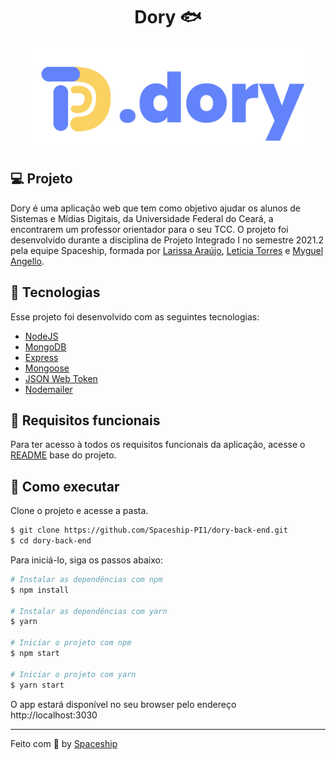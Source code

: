 <h1 align="center">Dory 🐟</h1>

<div align="center">
  <a href="*"><img title="Dory" src="logo.svg" style="width: 440px;" /></a>
</div>

## :computer: Projeto

Dory é uma aplicação web que tem como objetivo ajudar os alunos de Sistemas e Mídias Digitais, da Universidade Federal do Ceará, a encontrarem um professor orientador para o seu TCC. O projeto foi desenvolvido durante a disciplina de Projeto Integrado I no semestre 2021.2 pela equipe Spaceship, formada por [Larissa Araújo](https://github.com/araujlarissa), [Letícia Torres](https://github.com/leticialimatorres) e [Myguel Angello](https://github.com/myguelangello).

## 🧪 Tecnologias

Esse projeto foi desenvolvido com as seguintes tecnologias:

- [NodeJS](https://nodejs.org/en/)
- [MongoDB](https://www.mongodb.com/)
- [Express](https://expressjs.com/)
- [Mongoose](https://mongoosejs.com/)
- [JSON Web Token](https://jwt.io/introduction)
- [Nodemailer](https://nodemailer.com/about/)

## :pushpin: Requisitos funcionais

Para ter acesso à todos os requisitos funcionais da aplicação, acesse o [README](https://github.com/Spaceship-PI1/sobre-dory/blob/main/README.md) base do projeto.

## 🚀 Como executar

Clone o projeto e acesse a pasta.

```bash
$ git clone https://github.com/Spaceship-PI1/dory-back-end.git
$ cd dory-back-end
```

Para iniciá-lo, siga os passos abaixo:
```bash
# Instalar as dependências com npm
$ npm install

# Instalar as dependências com yarn
$ yarn 

# Iniciar o projeto com npm
$ npm start

# Iniciar o projeto com yarn
$ yarn start
```

O app estará disponível no seu browser pelo endereço http://localhost:3030

---

Feito com 💜 by [Spaceship](https://github.com/Spaceship-PI1)
